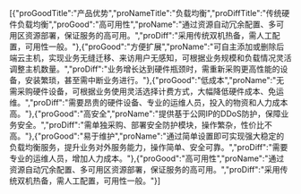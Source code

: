 [{"proGoodTitle":"产品优势","proNameTitle":"负载均衡","proDiffTitle":"传统硬件负载均衡","proGood":"高可用性","proName":"通过资源自动冗余配置、多可用区资源部署，保证服务的高可用。","proDiff":"采用传统双机热备，需人工配置，可用性一般。"},{"proGood":"方便扩展","proName":"可自主添加或删除后端云主机，实现业务无缝迁移、来访用户无感知，可根据业务规模和负载情况灵活调整主机数量。","proDiff":"业务增长达到硬件瓶颈时，需重新采购更高性能的设备，安装繁琐，甚至需中断业务进行。"},{"proGood":"低成本","proName":"无需采购硬件设备，可根据业务使用灵活选择计费方式，大幅降低硬件成本、免运维。","proDiff":"需要昂贵的硬件设备、专业的运维人员，投入的物资和人力成本高。"},{"proGood":"高安全","proName":"提供基于公网IP的DDoS防护，保障业务安全。","proDiff":"需单独采购、部署安全防护模块，操作繁杂，性价比不高。"},{"proGood":"易于维护","proName":"通过简单设置即可实现强大稳定的负载均衡服务，提升业务对外服务能力，操作简单、安全可靠。","proDiff":"需要专业的运维人员，增加人力成本。"},{"proGood":"高可用性","proName":"通过资源自动冗余配置、多可用区资源部署，保证服务的高可用。","proDiff":"采用传统双机热备，需人工配置，可用性一般。"}]